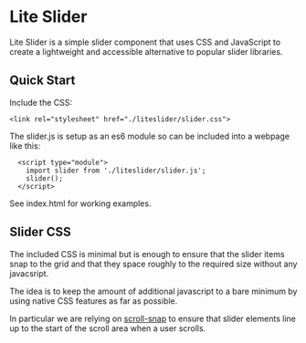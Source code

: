 # Lite Slider

Lite Slider is a simple slider component that uses CSS and JavaScript to create
a lightweight and accessible alternative to popular slider libraries.

## Quick Start

Include the CSS:

```
<link rel="stylesheet" href="./liteslider/slider.css">
```

The slider.js is setup as an es6 module so can be included into a webpage like
this:

```
  <script type="module">
    import slider from './liteslider/slider.js';
    slider();
  </script>
```

See index.html for working examples.


## Slider CSS

The included CSS is minimal but is enough to ensure that the slider items
snap to the grid and that they space roughly to the required size without
any javacsript.

The idea is to keep the amount of additional javascript to a bare minimum by
using native CSS features as far as possible.

In particular we are relying on [scroll-snap](https://developer.mozilla.org/en-US/docs/Web/CSS/CSS_scroll_snap)
to ensure that slider elements line up to the start of the scroll area when
a user scrolls.
